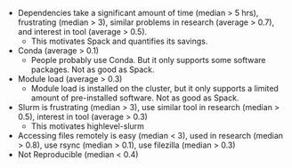 - Dependencies take a significant amount of time (median > 5 hrs), frustrating (median > 3), similar problems in research (average > 0.7), and interest in tool (average > 0.5).
  - This motivates Spack and quantifies its savings.
- Conda (average > 0.1)
  - People probably use Conda. But it only supports some software packages. Not as good as Spack.
- Module load (average > 0.3)
  - Module load is installed on the cluster, but it only supports a limited amount of pre-installed software. Not as good as Spack.
- Slurm is frustrating (median > 3), use similar tool in research (median > 0.5), interest in tool (average > 0.3)
  - This motivates highlevel-slurm
- Accessing files remotely is easy (median < 3), used in research (median > 0.8), use rsync (median > 0.1), use filezilla (median > 0.3)
- Not Reproducible (median < 0.4)
